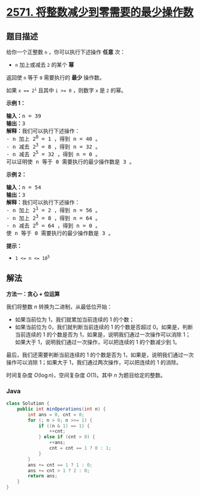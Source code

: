 # [2571. 将整数减少到零需要的最少操作数](https://leetcode.cn/problems/minimum-operations-to-reduce-an-integer-to-0)

## 题目描述

<p>给你一个正整数 <code>n</code> ，你可以执行下述操作 <strong>任意</strong> 次：</p>

<ul>
	<li><code>n</code> 加上或减去 <code>2</code> 的某个 <strong>幂</strong></li>
</ul>

<p>返回使 <code>n</code> 等于 <code>0</code> 需要执行的 <strong>最少</strong> 操作数。</p>

<p>如果 <code>x == 2<sup>i</sup></code> 且其中 <code>i &gt;= 0</code> ，则数字 <code>x</code> 是 <code>2</code> 的幂。</p>

<p><strong>示例 1：</strong></p>

<pre>
<strong>输入：</strong>n = 39
<strong>输出：</strong>3
<strong>解释：</strong>我们可以执行下述操作：
- n 加上 2<sup>0</sup> = 1 ，得到 n = 40 。
- n 减去 2<sup>3</sup> = 8 ，得到 n = 32 。
- n 减去 2<sup>5</sup> = 32 ，得到 n = 0 。
可以证明使 n 等于 0 需要执行的最少操作数是 3 。
</pre>

<p><strong>示例 2：</strong></p>

<pre>
<strong>输入：</strong>n = 54
<strong>输出：</strong>3
<strong>解释：</strong>我们可以执行下述操作：
- n 加上 2<sup>1</sup> = 2 ，得到 n = 56 。
- n 加上 2<sup>3</sup> = 8 ，得到 n = 64 。
- n 减去 2<sup>6</sup> = 64 ，得到 n = 0 。
使 n 等于 0 需要执行的最少操作数是 3 。 
</pre>

<p><strong>提示：</strong></p>

<ul>
	<li><code>1 &lt;= n &lt;= 10<sup>5</sup></code></li>
</ul>

## 解法

**方法一：贪心 + 位运算**

我们将整数 $n$ 转换为二进制，从最低位开始：

-   如果当前位为 $1$，我们就累加当前连续的 $1$ 的个数；
-   如果当前位为 $0$，我们就判断当前连续的 $1$ 的个数是否超过 $0$。如果是，判断当前连续的 $1$ 的个数是否为 $1$，如果是，说明我们通过一次操作可以消除 $1$；如果大于 $1$，说明我们通过一次操作，可以把连续的 $1$ 的个数减少到 $1$。

最后，我们还需要判断当前连续的 $1$ 的个数是否为 $1$，如果是，说明我们通过一次操作可以消除 $1$；如果大于 $1$，我们通过两次操作，可以把连续的 $1$ 的消除。

时间复杂度 $O(\log n)$，空间复杂度 $O(1)$。其中 $n$ 为题目给定的整数。

### **Java**

```java
class Solution {
    public int minOperations(int n) {
        int ans = 0, cnt = 0;
        for (; n > 0; n >>= 1) {
            if ((n & 1) == 1) {
                ++cnt;
            } else if (cnt > 0) {
                ++ans;
                cnt = cnt == 1 ? 0 : 1;
            }
        }
        ans += cnt == 1 ? 1 : 0;
        ans += cnt > 1 ? 2 : 0;
        return ans;
    }
}
```
